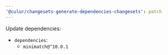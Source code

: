 ```yaml
---
'@culur/changesets-generate-dependencies-changesets': patch
---
```


Update dependencies:

- `dependencies`:
  - `minimatch@^10.0.1`
